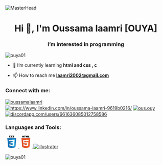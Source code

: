 ![MasterHead](https://camo.githubusercontent.com/ba9f3bd30647e352a3f5e1e45eb45c6ec7bad6155cd16aaedf4a426738da0ca5/68747470733a2f2f696e646f616e616c79746963612e636f6d2f7374617469632f696d616765732f62616e6e6572722e676966
)
<h1 align="center">Hi 👋, I'm Oussama laamri [OUYA]</h1>
<h3 align="center">I’m interested in programming</h3>

<p align="left"> <img src="https://komarev.com/ghpvc/?username=ouya01&label=Profile%20views&color=0e75b6&style=flat" alt="ouya01" /> </p>

- 🌱 I’m currently learning **html and css , c**

- 📫 How to reach me **laamri2002@gmail.com**

<h3 align="left">Connect with me:</h3>
<p align="left">
<a href="https://twitter.com/oussamalaamri" target="blank"><img align="center" src="https://raw.githubusercontent.com/rahuldkjain/github-profile-readme-generator/master/src/images/icons/Social/twitter.svg" alt="oussamalaamri" height="30" width="40" /></a>
<a href="https://www.linkedin.com/in/oussama-laamri-9619b0216/" target="blank"><img align="center" src="https://raw.githubusercontent.com/rahuldkjain/github-profile-readme-generator/master/src/images/icons/Social/linked-in-alt.svg" alt="https://www.linkedin.com/in/oussama-laamri-9619b0216/" height="30" width="40" /></a>
<a href="https://instagram.com/ous.ouy" target="blank"><img align="center" src="https://raw.githubusercontent.com/rahuldkjain/github-profile-readme-generator/master/src/images/icons/Social/instagram.svg" alt="ous.ouy" height="30" width="40" /></a>
<a href="https://discordapp.com/users/661636085012758586" target="blank"><img align="center" src="https://raw.githubusercontent.com/rahuldkjain/github-profile-readme-generator/master/src/images/icons/Social/discord.svg" alt="discordapp.com/users/661636085012758586" height="30" width="40" /></a>
</p>

<h3 align="left">Languages and Tools:</h3>
<p align="left"> <a href="https://www.w3schools.com/css/" target="_blank" rel="noreferrer"> <img src="https://raw.githubusercontent.com/devicons/devicon/master/icons/css3/css3-original-wordmark.svg" alt="css3" width="40" height="40"/> </a> <a href="https://www.w3.org/html/" target="_blank" rel="noreferrer"> <img src="https://raw.githubusercontent.com/devicons/devicon/master/icons/html5/html5-original-wordmark.svg" alt="html5" width="40" height="40"/> </a> <a href="https://www.adobe.com/in/products/illustrator.html" target="_blank" rel="noreferrer"> <img src="https://www.vectorlogo.zone/logos/adobe_illustrator/adobe_illustrator-icon.svg" alt="illustrator" width="40" height="40"/> </a> </p>

<p><img align="center" src="https://github-readme-stats.vercel.app/api/top-langs?username=ouya01&show_icons=true&locale=en&layout=compact" alt="ouya01" /></p>
